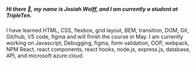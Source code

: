 ##### Hi there 👋, my name is Josiah Wolff, and I am currently a student at TripleTen.

I have learned HTML, CSS, flexbox, grid layout, BEM, transition, DOM, Git, Git/hub, VS code, figma and will finish the course in May. I am currently working on Javascript, Debugging, figma, form validation, OOP, webpack, NPM React, react components, react hooks, node.js, express.js, database, API, and microsoft azure cloud. 



<!--
**josiah3311/josiah3311** is a ✨ _special_ ✨ repository because its `README.md` (this file) appears on your GitHub profile.

Here are some ideas to get you started:

- 🔭 I’m currently working on ...
- 🌱 I’m currently learning ...
- 👯 I’m looking to collaborate on ...
- 🤔 I’m looking for help with ...
- 💬 Ask me about ...
- 📫 How to reach me: ...
- 😄 Pronouns: ...
- ⚡ Fun fact: ...
-->
